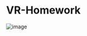 # VR-Homework
![image](https://user-images.githubusercontent.com/100601635/236676419-5bdd8dba-3180-4049-8cb1-af092aa634ba.png)
